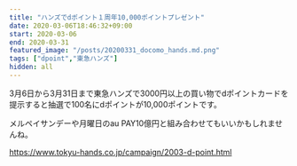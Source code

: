 ```yaml
---
title: "ハンズでdポイント１周年10,000ポイントプレゼント"
date: 2020-03-06T18:46:32+09:00
start: 2020-03-06
end: 2020-03-31
featured_image: "/posts/20200331_docomo_hands.md.png"
tags: ["dpoint","東急ハンズ"]
hidden: all
---
```


3月6日から3月31日まで東急ハンズで3000円以上の買い物でdポイントカードを提示すると抽選で100名にdポイントが10,000ポイントです。

メルペイサンデーや月曜日のau PAY10億円と組み合わせてもいいかもしれませんね。

https://www.tokyu-hands.co.jp/campaign/2003-d-point.html
